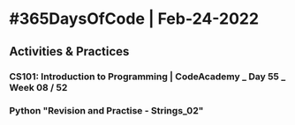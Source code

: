 # #365DaysOfCode | Feb-24-2022
## Activities & Practices     
### CS101: Introduction to Programming | CodeAcademy _ Day 55 _ Week 08 / 52     
### Python "Revision and Practise - Strings_02"    
